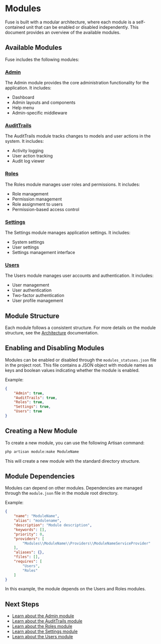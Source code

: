 # Modules

Fuse is built with a modular architecture, where each module is a self-contained unit that can be enabled or disabled independently. This document provides an overview of the available modules.

## Available Modules

Fuse includes the following modules:

### [Admin](admin.md)

The Admin module provides the core administration functionality for the application. It includes:

- Dashboard
- Admin layouts and components
- Help menu
- Admin-specific middleware

### [AuditTrails](audit-trails.md)

The AuditTrails module tracks changes to models and user actions in the system. It includes:

- Activity logging
- User action tracking
- Audit log viewer

### [Roles](roles.md)

The Roles module manages user roles and permissions. It includes:

- Role management
- Permission management
- Role assignment to users
- Permission-based access control

### [Settings](settings.md)

The Settings module manages application settings. It includes:

- System settings
- User settings
- Settings management interface

### [Users](users.md)

The Users module manages user accounts and authentication. It includes:

- User management
- User authentication
- Two-factor authentication
- User profile management

## Module Structure

Each module follows a consistent structure. For more details on the module structure, see the [Architecture](../architecture.md#module-structure) documentation.

## Enabling and Disabling Modules

Modules can be enabled or disabled through the `modules_statuses.json` file in the project root. This file contains a JSON object with module names as keys and boolean values indicating whether the module is enabled.

Example:
```json
{
    "Admin": true,
    "AuditTrails": true,
    "Roles": true,
    "Settings": true,
    "Users": true
}
```

## Creating a New Module

To create a new module, you can use the following Artisan command:

```bash
php artisan module:make ModuleName
```

This will create a new module with the standard directory structure.

## Module Dependencies

Modules can depend on other modules. Dependencies are managed through the `module.json` file in the module root directory.

Example:
```json
{
    "name": "ModuleName",
    "alias": "modulename",
    "description": "Module description",
    "keywords": [],
    "priority": 0,
    "providers": [
        "Modules\\ModuleName\\Providers\\ModuleNameServiceProvider"
    ],
    "aliases": {},
    "files": [],
    "requires": [
        "Users",
        "Roles"
    ]
}
```

In this example, the module depends on the Users and Roles modules.

## Next Steps

- [Learn about the Admin module](admin.md)
- [Learn about the AuditTrails module](audit-trails.md)
- [Learn about the Roles module](roles.md)
- [Learn about the Settings module](settings.md)
- [Learn about the Users module](users.md)
